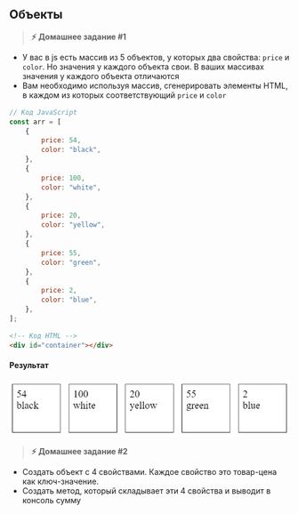 
## Объекты

> **⚡️ Домашнее задание #1**
- У вас в js есть массив из 5 объектов, у которых два свойства: `price` и `color`. Но значения у каждого объекта свои. В ваших массивах значения у каждого объекта отличаются
- Вам необходимо используя массив, сгенерировать элементы HTML, в каждом из которых соответствующий `price` и `color`

```js
// Код JavaScript
const arr = [
    {
        price: 54,
        color: "black",
    },
    {
        price: 100,
        color: "white",
    },
    {
        price: 20,
        color: "yellow",
    },
    {
        price: 55,
        color: "green",
    },
    {
        price: 2,
        color: "blue",
    },
];
```

```html
<!-- Код HTML -->
<div id="container"></div>
```

#### Результат
<img src="./img/img1.png" />

> **⚡️ Домашнее задание #2**
- Создать объект с 4 свойствами. Каждое свойство это товар-цена как ключ-значение.
- Создать метод, который складывает эти 4 свойства и выводит в консоль сумму

